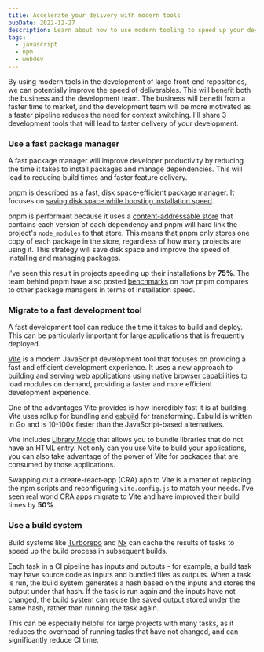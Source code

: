 ```yaml
---
title: Accelerate your delivery with modern tools
pubDate: 2022-12-27
description: Learn about how to use modern tooling to speed up your development, benefiting both the business and the development team.
tags:
  - javascript
  - npm
  - webdev
---
```


By using modern tools in the development of large front-end repositories, we can potentially improve the speed of deliverables. This will benefit both the business and the development team. The business will benefit from a faster time to market, and the development team will be more motivated as a faster pipeline reduces the need for context switching. I'll share 3 development tools that will lead to faster delivery of your development.

### Use a fast package manager

A fast package manager will improve developer productivity by reducing the time it takes to install packages and manage dependencies. This will lead to reducing build times and faster feature delivery.

[pnpm](https://pnpm.io/) is described as a fast, disk space-efficient package manager. It focuses on [saving disk space while boosting installation speed](https://pnpm.io/motivation).

pnpm is performant because it uses a [content-addressable store](https://pnpm.io/symlinked-node-modules-structure) that contains each version of each dependency and pnpm will hard link the project's `node_modules` to that store. This means that pnpm only stores one copy of each package in the store, regardless of how many projects are using it. This strategy will save disk space and improve the speed of installing and managing packages.

I've seen this result in projects speeding up their installations by **75%**. The team behind pnpm have also posted [benchmarks](https://pnpm.io/benchmarks) on how pnpm compares to other package managers in terms of installation speed.

### Migrate to a fast development tool

A fast development tool can reduce the time it takes to build and deploy. This can be particularly important for large applications that is frequently deployed.

[Vite](https://vitejs.dev/) is a modern JavaScript development tool that focuses on providing a fast and efficient development experience. It uses a new approach to building and serving web applications using native browser capabilities to load modules on demand, providing a faster and more efficient development experience.

One of the advantages Vite provides is how incredibly fast it is at building. Vite uses rollup for bundling and [esbuild](https://esbuild.github.io/) for transforming. Esbuild is written in Go and is 10-100x faster than the JavaScript-based alternatives.

Vite includes [Library Mode](https://vitejs.dev/guide/build.html#library-mode) that allows you to bundle libraries that do not have an HTML entry. Not only can you use Vite to build your applications, you can also take advantage of the power of Vite for packages that are consumed by those applications.

Swapping out a create-react-app (CRA) app to Vite is a matter of replacing the npm scripts and reconfiguring `vite.config.js` to match your needs. I've seen real world CRA apps migrate to Vite and have improved their build times by **50%**.

### Use a build system

Build systems like [Turborepo](https://turbo.build/repo) and [Nx](https://nx.dev/) can cache the results of tasks to speed up the build process in subsequent builds.

Each task in a CI pipeline has inputs and outputs - for example, a build task may have source code as inputs and bundled files as outputs. When a task is run, the build system generates a hash based on the inputs and stores the output under that hash. If the task is run again and the inputs have not changed, the build system can reuse the saved output stored under the same hash, rather than running the task again.

This can be especially helpful for large projects with many tasks, as it reduces the overhead of running tasks that have not changed, and can significantly reduce CI time.
